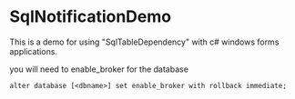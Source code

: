 # SqlNotificationDemo

This is a demo for using "SqlTableDependency" with c# windows forms applications.


you will need to enable_broker for the database


```alter database [<dbname>] set enable_broker with rollback immediate;```
